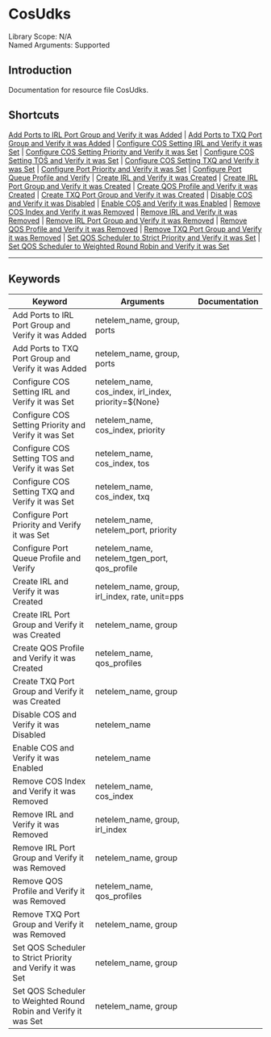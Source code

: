 # CosUdks
Library Scope: N/A<br>
Named Arguments: Supported

## Introduction
Documentation for resource file CosUdks.

## Shortcuts
[Add Ports to IRL Port Group and Verify it was Added](#Add_Ports_to_IRL_Port_Group_and_Verify_it_was_Added) | [Add Ports to TXQ Port Group and Verify it was Added](#Add_Ports_to_TXQ_Port_Group_and_Verify_it_was_Added) | [Configure COS Setting IRL and Verify it was Set](#Configure_COS_Setting_IRL_and_Verify_it_was_Set) | [Configure COS Setting Priority and Verify it was Set](#Configure_COS_Setting_Priority_and_Verify_it_was_Set) | [Configure COS Setting TOS and Verify it was Set](#Configure_COS_Setting_TOS_and_Verify_it_was_Set) | [Configure COS Setting TXQ and Verify it was Set](#Configure_COS_Setting_TXQ_and_Verify_it_was_Set) | [Configure Port Priority and Verify it was Set](#Configure_Port_Priority_and_Verify_it_was_Set) | [Configure Port Queue Profile and Verify](#Configure_Port_Queue_Profile_and_Verify) | [Create IRL and Verify it was Created](#Create_IRL_and_Verify_it_was_Created) | [Create IRL Port Group and Verify it was Created](#Create_IRL_Port_Group_and_Verify_it_was_Created) | [Create QOS Profile and Verify it was Created](#Create_QOS_Profile_and_Verify_it_was_Created) | [Create TXQ Port Group and Verify it was Created](#Create_TXQ_Port_Group_and_Verify_it_was_Created) | [Disable COS and Verify it was Disabled](#Disable_COS_and_Verify_it_was_Disabled) | [Enable COS and Verify it was Enabled](#Enable_COS_and_Verify_it_was_Enabled) | [Remove COS Index and Verify it was Removed](#Remove_COS_Index_and_Verify_it_was_Removed) | [Remove IRL and Verify it was Removed](#Remove_IRL_and_Verify_it_was_Removed) | [Remove IRL Port Group and Verify it was Removed](#Remove_IRL_Port_Group_and_Verify_it_was_Removed) | [Remove QOS Profile and Verify it was Removed](#Remove_QOS_Profile_and_Verify_it_was_Removed) | [Remove TXQ Port Group and Verify it was Removed](#Remove_TXQ_Port_Group_and_Verify_it_was_Removed) | [Set QOS Scheduler to Strict Priority and Verify it was Set](#Set_QOS_Scheduler_to_Strict_Priority_and_Verify_it_was_Set) | [Set QOS Scheduler to Weighted Round Robin and Verify it was Set](#Set_QOS_Scheduler_to_Weighted_Round_Robin_and_Verify_it_was_Set)
***

## Keywords
| Keyword | Arguments | Documentation |
|---------|-----------|---------------|
| <a name="Add_Ports_to_IRL_Port_Group_and_Verify_it_was_Added"></a>Add Ports to IRL Port Group and Verify it was Added | netelem_name, group, ports |  |
| <a name="Add_Ports_to_TXQ_Port_Group_and_Verify_it_was_Added"></a>Add Ports to TXQ Port Group and Verify it was Added | netelem_name, group, ports |  |
| <a name="Configure_COS_Setting_IRL_and_Verify_it_was_Set"></a>Configure COS Setting IRL and Verify it was Set | netelem_name, cos_index, irl_index, priority=${None} |  |
| <a name="Configure_COS_Setting_Priority_and_Verify_it_was_Set"></a>Configure COS Setting Priority and Verify it was Set | netelem_name, cos_index, priority |  |
| <a name="Configure_COS_Setting_TOS_and_Verify_it_was_Set"></a>Configure COS Setting TOS and Verify it was Set | netelem_name, cos_index, tos |  |
| <a name="Configure_COS_Setting_TXQ_and_Verify_it_was_Set"></a>Configure COS Setting TXQ and Verify it was Set | netelem_name, cos_index, txq |  |
| <a name="Configure_Port_Priority_and_Verify_it_was_Set"></a>Configure Port Priority and Verify it was Set | netelem_name, netelem_port, priority |  |
| <a name="Configure_Port_Queue_Profile_and_Verify"></a>Configure Port Queue Profile and Verify | netelem_name, netelem_tgen_port, qos_profile |  |
| <a name="Create_IRL_and_Verify_it_was_Created"></a>Create IRL and Verify it was Created | netelem_name, group, irl_index, rate, unit=pps |  |
| <a name="Create_IRL_Port_Group_and_Verify_it_was_Created"></a>Create IRL Port Group and Verify it was Created | netelem_name, group |  |
| <a name="Create_QOS_Profile_and_Verify_it_was_Created"></a>Create QOS Profile and Verify it was Created | netelem_name, qos_profiles |  |
| <a name="Create_TXQ_Port_Group_and_Verify_it_was_Created"></a>Create TXQ Port Group and Verify it was Created | netelem_name, group |  |
| <a name="Disable_COS_and_Verify_it_was_Disabled"></a>Disable COS and Verify it was Disabled | netelem_name |  |
| <a name="Enable_COS_and_Verify_it_was_Enabled"></a>Enable COS and Verify it was Enabled | netelem_name |  |
| <a name="Remove_COS_Index_and_Verify_it_was_Removed"></a>Remove COS Index and Verify it was Removed | netelem_name, cos_index |  |
| <a name="Remove_IRL_and_Verify_it_was_Removed"></a>Remove IRL and Verify it was Removed | netelem_name, group, irl_index |  |
| <a name="Remove_IRL_Port_Group_and_Verify_it_was_Removed"></a>Remove IRL Port Group and Verify it was Removed | netelem_name, group |  |
| <a name="Remove_QOS_Profile_and_Verify_it_was_Removed"></a>Remove QOS Profile and Verify it was Removed | netelem_name, qos_profiles |  |
| <a name="Remove_TXQ_Port_Group_and_Verify_it_was_Removed"></a>Remove TXQ Port Group and Verify it was Removed | netelem_name, group |  |
| <a name="Set_QOS_Scheduler_to_Strict_Priority_and_Verify_it_was_Set"></a>Set QOS Scheduler to Strict Priority and Verify it was Set | netelem_name, group |  |
| <a name="Set_QOS_Scheduler_to_Weighted_Round_Robin_and_Verify_it_was_Set"></a>Set QOS Scheduler to Weighted Round Robin and Verify it was Set | netelem_name, group |  |
